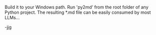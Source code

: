 Build it to your Windows path.
Run 'py2md' from the root folder of any Python project.
The resulting *.md file can be easily consumed by most LLMs...


-jjg

